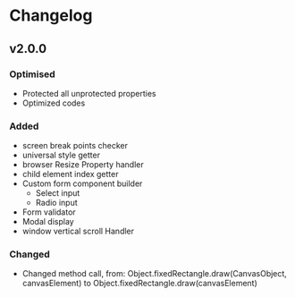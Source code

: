 # Changelog

## v2.0.0
### Optimised
- Protected all unprotected properties
- Optimized codes

### Added
- screen break points checker
- universal style getter
- browser Resize Property handler
- child element index getter
- Custom form component builder
  - Select input
  - Radio input
- Form validator
- Modal display
- window vertical scroll Handler

### Changed
- Changed method call, from: 	Object.fixedRectangle.draw(CanvasObject, canvasElement) to Object.fixedRectangle.draw(canvasElement)
